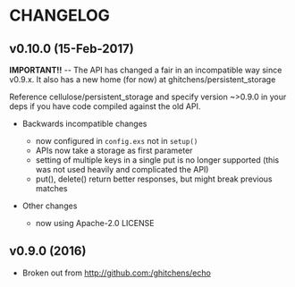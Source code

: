 # CHANGELOG

## v0.10.0 (15-Feb-2017)

__IMPORTANT!!__  -- The API has changed a fair in an incompatible way since v0.9.x. It also has a new home (for now) at ghitchens/persistent_storage

Reference cellulose/persistent_storage and specify version ~>0.9.0 in your deps if you have code compiled against the old API.

* Backwards incompatible changes
  - now configured in `config.exs` not in `setup()`
  - APIs now take a storage as first parameter
  - setting of multiple keys in a single put is no longer supported (this was not used heavily and complicated the API)
  - put(), delete() return better responses, but might break previous matches

* Other changes
  - now using Apache-2.0 LICENSE

## v0.9.0 (2016)

- Broken out from http://github.com:/ghitchens/echo
